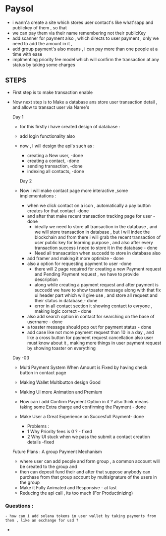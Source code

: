 # Paysol

- i wann'a create a site which stores user contact's like what'sapp and publickey of them , so that
- we can pay them via their name remembering not their publicKey
- add scanner for payment also , which directs to user payment , only we need to add the amount in it ,
- add group payment's also means , i can pay more than one people at a time with ease
- implmenting priority fee model which will confirm the transaction at any status by taking some charges

## STEPS

- First step is to make transaction enable
- Now next step is to Make a database ans store user transaction detail , and allow to transact user via Name's

  Day 1

  - for this firstly i have created design of database :
  - add login functionality also
  - now , I will design the api's such as :

    - creating a New user, -done
    - creating a contact, -done
    - sending transaction, -done
    - indexing all contacts, -done

    Day 2

  - Now i will make contact page more interactive ,some implementations :
    - when we click contact on a icon , automatically a pay button creates for that contact -done
    - and after that make recent transaction tracking page for user -done
      - ideally we need to store all transaction in the database , and we will store transaction in database , but i will index the blockchain and from there i will grab the recent transaction of user public key for learning purpose , and also after every transaction success i need to store it in the database - done
      - Need all transacation when succedd to store in database also
    - add framer and making it more optimize - done
    - also a option for requesting payment to user -done
      - there will 2 page required for creating a new Payment request and Pending Payment request , we have to provide description
      - along while creating a payment request and after payment is succedd we have to show toaster message along with that fix ui header part which will give use , and store all request and their status in database,- done
      - error in all contact section it showing contact to evryone , making logic correct - done
    - also add search option in contact for searching on the base of username - done
    - a toaster message should pop out for payment status - done
    - add case like not more payment request than 10 in a day , and like a cross button for payment request cancellation also user must know about it , making more things in user payment request by showing toaster on everything

  Day -03

  - Multi Payment System When Amount is Fixed by having check button in contact page
  - Making Wallet Multibutton design Good
  - Making UI more Animation and Premium
  - How can i add Confirm Payment Option in it ? also think means taking some Extra charge and confirming the Payment - done
  - Make User a Great Experience on Succesfull Payment- done

    - Problems :
    - 1 Why Priority fees is 0 ? - fixed
    - 2 Why UI stuck when we pass the submit a contact creation details -fixed

  Future Plans :
  A group Payment Mechanism

  - where user can add people and form group , a common account will be created to the group and
  - then can deposit fund their and after that suppose anybody can purchase from that group account by multisignature of the users in the group
  - Make it Fully Animated and Responsive - at last
  - Reducing the api call , its too much (For Productinizing)

### Questions :

    - how can i add solana tokens in user wallet by taking payments from them , like an exchange for usd ?

-
